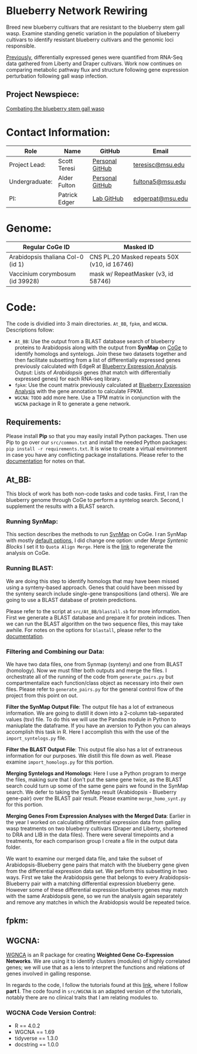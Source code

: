 # Blueberry Network Rewiring
Breed new blueberry cultivars that are resistant to the blueberry stem gall wasp. Examine standing genetic variation in the population of blueberry cultivars to identify resistant blueberry cultivars and the genomic loci responsible.


[Previously](https://github.com/EdgerLab/Blueberry_RNA_Seq_Expression_Analysis), differentially expressed genes were quantified from RNA-Seq data gathered from Liberty and Draper cultivars. Work now continues on comparing metabolic pathway flux and structure following gene expression perturbation following gall wasp infection.

## Project Newspiece:
[Combating the blueberry stem gall wasp](https://www.canr.msu.edu/news/combating-the-blueberry-stem-gall-wasp#:~:text=The%20blueberry%20stem%20gall%20wasp%20is%20a%20tiny%20insect%20that,shoot%20and%20decreases%20fruit%20production.)


# Contact Information:
| Role          | Name          | GitHub                                                  | Email              |
|---------------|---------------|---------------------------------------------------------|--------------------|
| Project Lead: | Scott Teresi  | [Personal GitHub](https://github.com/huckleberry-hound) | <teresisc@msu.edu> |
| Undergraduate: | Alder Fulton  | [Personal GitHub](https://github.com/Alder-pixel) | <fultona5@msu.edu> |
| PI:           | Patrick Edger | [Lab GitHub](https://github.com/EdgerLab)               | <edgerpat@msu.edu> |

# Genome:
| Regular CoGe ID                   | Masked ID                                    |
|-----------------------------------|----------------------------------------------|
| Arabidopsis thaliana Col-0 (id 1) | CNS PL.20 Masked repeats 50X (v10, id 16746) |
| Vaccinium corymbosum (id 39928)   | mask w/ RepeatMasker (v3, id 58746)          |

# Code:
The code is dividied into 3 main directories. `At_BB`, `fpkm`, and `WGCNA`. Descriptions follow:

- `At_BB`: Use the output from a BLAST database search of blueberry proteins to Arabidopsis along with the output from **SynMap** on [CoGe](https://genomevolution.org/CoGe/SynMap.pl) to identify homologs and syntelogs. Join these two datasets together and then facilitate subsetting from a list of differentially expressed genes previously calculated with EdgeR at [Blueberry Expression Analysis](https://github.com/EdgerLab/Blueberry_RNA_Seq_Expression_Analysis). Output: Lists of *Arabidopsis* genes (that match with differentially expressed genes) for each RNA-seq library.
- `fpkm`: Use the count matrix previously calculated at [Blueberry Expression Analysis](https://github.com/EdgerLab/Blueberry_RNA_Seq_Expression_Analysis) with the gene annotation to calculate FPKM.
- `WGCNA`: `TODO` add more here. Use a TPM matrix in conjunction with the `WGCNA` package in R to generate a gene network.

## Requirements:
Please install **Pip** so that you may easily install Python packages. Then use Pip to go over our `src/common.txt` and install the needed Python packages: `pip install -r requirements.txt`. It is wise to create a virtual environment in case you have any conflicting package installations. Please refer to the [documentation](https://packaging.python.org/guides/installing-using-pip-and-virtual-environments/) for notes on that.

## At_BB:
This block of work has both non-code tasks and code tasks. First, I ran the blueberry genome through CoGe to perform a syntelog search. Second, I supplement the results with a BLAST search.

### Running SynMap:
This section describes the methods to run [SynMap](https://genomevolution.org/CoGe/SynMap.pl) on CoGe. I ran SynMap with mostly [default options](https://genomevolution.org/wiki/index.php/SynMap), I did change one option: under *Merge Syntenic Blocks* I set it to `Quota Align Merge`. Here is the [link](https://genomevolution.org/r/1ejoj) to regenerate the analysis on CoGe.

### Running BLAST:
We are doing this step to identify homologs that may have been missed using a synteny-based approach. Genes that could have been missed by the synteny search include single-gene transpositions (and others). We are going to use a BLAST database of protein predictions.

Please refer to the script at `src/At_BB/blastall.sb` for more information. First we generate a BLAST database and prepare it for protein indices. Then we can run the BLAST algorithm on the two sequence files, this may take awhile. For notes on the options for `blastall`, please refer to the [documentation](https://www.ncbi.nlm.nih.gov/Class/BLAST/blastallopts.txt).

### Filtering and Combining our Data:
We have two data files, one from Synmap (synteny) and one from BLAST (homology). Now we must filter both outputs and merge the files. I orchestrate all of the running of the code from `generate_pairs.py` but compartmentalize each function/class object as necessary into their own files. Please refer to `generate_pairs.py` for the general control flow of the project from this point on out.

**Filter the SynMap Output File**:
The output file has a lot of extraneous information. We are going to distill it down into a 2-column tab-separated values (tsv) file. To do this we will use the Pandas module in Python to maniuplate the dataframe. If you have an aversion to Python you can always accomplish this task in R. Here I accomplish this with the use of the `import_syntelogs.py` file.

**Filter the BLAST Output File**:
This output file also has a lot of extraneous information for our purposes. We distill this file down as well. Please examine `import_homologs.py` for this portion.

**Merging Syntelogs and Homologs**:
Here I use a Python program to merge the files, making sure that I don't put the same gene twice, as the BLAST search could turn up some of the same gene pairs we found in the SynMap search. We defer to taking the SynMap result (Arabidopsis - Blueberry gene-pair) over the BLAST pair result. Please examine `merge_homo_synt.py` for this portion.


**Merging Genes From Expression Analyses with the Merged Data**:
Earlier in the year I worked on calculating differential expression data from galling wasp treatments on two blueberry cultivars (Draper and Liberty, shortened to DRA and LIB in the data files). There were several timepoints and a treatments, for each comparison group I create a file in the output data folder. 

We want to examine our merged data file, and take the subset of Arabidopsis-Blueberry gene pairs that match with the blueberry gene given from the differential expression data set. We perform this subsetting in two ways. First we take the Arabidopsis gene that belongs to every Arabidopsis-Blueberry pair with a matching differential expression blueberry gene. However some of these differential expression blueberry genes may match with the same Arabidopsis gene, so we run the analysis again separately and remove any matches in which the Arabidopsis would be repeated twice.

## fpkm:

## WGCNA:
[WGNCA](https://horvath.genetics.ucla.edu/html/CoexpressionNetwork/Rpackages/WGCNA/index.html) is an R package for creating **Weighted Gene Co-Expression Networks**. We are using it to identify clusters (modules) of highly correlated genes; we will use that as a lens to interpret the functions and relations of genes involved in galling response.

In regards to the code, I follow the tutorials found at this [link](https://horvath.genetics.ucla.edu/html/CoexpressionNetwork/Rpackages/WGCNA/Tutorials/), where I follow **part I**. The code found in `src/WGCNA` is an adapted version of the tutorials, notably there are no clinical traits that I am relating modules to.

### WGCNA Code Version Control:
* R == 4.0.2
* WGCNA == 1.69
* tidyverse == 1.3.0
* docstring == 1.0.0
